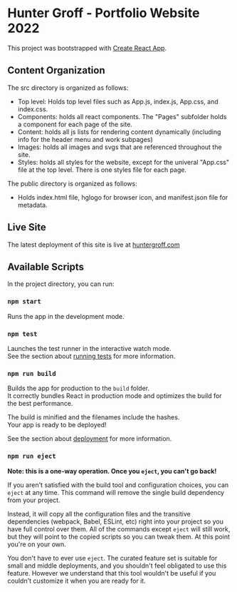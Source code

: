 # Hunter Groff - Portfolio Website 2022

This project was bootstrapped with [Create React App](https://github.com/facebook/create-react-app).

## Content Organization

The src directory is organized as follows:
* Top level: Holds top level files such as App.js, index.js, App.css, and index.css.
* Components: holds all react components. The "Pages" subfolder holds a component for each page of the site.
* Content: holds all js lists for rendering content dynamically (including info for the header menu and work subpages)
* Images: holds all images and svgs that are referenced throughout the site.
* Styles: holds all styles for the website, except for the univeral "App.css" file at the top level. There is one styles file for each page. 

The public directory is organized as follows:
* Holds index.html file, hglogo for browser icon, and manifest.json file for metadata.

## Live Site

The latest deployment of this site is live at [huntergroff.com](https://www.huntergroff.com)

## Available Scripts

In the project directory, you can run:

### `npm start`

Runs the app in the development mode.

### `npm test`

Launches the test runner in the interactive watch mode.\
See the section about [running tests](https://facebook.github.io/create-react-app/docs/running-tests) for more information.

### `npm run build`

Builds the app for production to the `build` folder.\
It correctly bundles React in production mode and optimizes the build for the best performance.

The build is minified and the filenames include the hashes.\
Your app is ready to be deployed!

See the section about [deployment](https://facebook.github.io/create-react-app/docs/deployment) for more information.

### `npm run eject`

**Note: this is a one-way operation. Once you `eject`, you can't go back!**

If you aren't satisfied with the build tool and configuration choices, you can `eject` at any time. This command will remove the single build dependency from your project.

Instead, it will copy all the configuration files and the transitive dependencies (webpack, Babel, ESLint, etc) right into your project so you have full control over them. All of the commands except `eject` will still work, but they will point to the copied scripts so you can tweak them. At this point you're on your own.

You don't have to ever use `eject`. The curated feature set is suitable for small and middle deployments, and you shouldn't feel obligated to use this feature. However we understand that this tool wouldn't be useful if you couldn't customize it when you are ready for it.